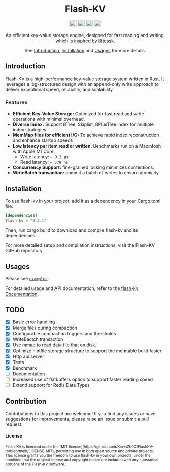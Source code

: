 <div align="center">
<h1>Flash-KV</h1>
</div>

<div align="center">

[<img alt="github" src="https://img.shields.io/badge/github-KevinZh0C%2Fflash--kv-8da0cb?style=for-the-badge&logo=GitHub&label=github&color=8da0cb" height="22">][Github-url]
[<img alt="Build" src="https://img.shields.io/github/actions/workflow/status/KevinZh0C/FlashKV-rs/rust.yml?branch=main&style=for-the-badge&logo=Github-Actions&cacheSeconds= d" height="22">][CI-url]
[<img alt="Codecov" src="https://img.shields.io/codecov/c/gh/KevinZh0C/FlashKV-rs?token=6DNS3IF3MO&style=for-the-badge&logo=codecov" height="22">][codecov-url]
<img alt="GitHub License" src="https://img.shields.io/github/license/KevinZh0C/FlashKV-rs?style=for-the-badge&logo=license&label=license" height="22">

An efficient key-value storage engine, designed for fast reading and writing, which is inspired by [Bitcask][bitcask_url].

See [Introduction](#introduction), [Installation](#installation) and [Usages](#usages) for more details.

</div>

## Introduction

Flash-KV is a high-performance key-value storage system written in Rust. It leverages a log-structured design with an append-only write approach to deliver exceptional speed, reliability, and scalability.

### Features

- **Efficient Key-Value Storage:** Optimized for fast read and write operations with minimal overhead.
- **Diverse Index:** Support BTree, Skiplist, BPlusTree index for multiple index strategies.
- **MemMap files for efficient I/O:**  To achieve rapid index reconstruction and enhance startup speeds
- **Low latency per item read or written:** Benchmarks run on a Macintosh with Apple M1 Core:
    - Write latency:  `~ 3.3 µs`
    - Read latency:  `~ 370 ns` 
- **Concurrency Support:**   fine-grained locking minimizes contentions.
- **WriteBatch transaction:**   commit a batch of writes to ensure atomicity.


## Installation

To use flash-kv in your project, add it as a dependency in your Cargo.toml file:

  ```toml
  [dependencies]
  flash-kv = "0.2.1"
  ```
Then, run cargo build to download and compile flash-kv and its dependencies.

For more detailed setup and compilation instructions, visit the Flash-KV GitHub repository.

## Usages
Please see [`examples`].

For detailed usage and API documentation, refer to the [flash-kv Documentation](https://docs.rs/flash-kv).

## TODO

- [X] Basic error handling
- [X] Merge files during compaction
- [X] Configurable compaction triggers and thresholds
- [X] WriteBactch transaction
- [X] Use mmap to read data file that on disk.
- [X] Optimize hintfile storage structure to support the memtable build faster 
- [X] Http api server
- [X] Tests
- [X] Benchmark
- [ ] Documentation 
- [ ] Increased use of flatbuffers option to support faster reading speed
- [ ] Extend support for Redis Data Types

## Contribution

Contributions to this project are welcome! If you find any issues or have suggestions for improvements, please raise an issue or submit a pull request.


#### License

<sup>
Flash-KV is licensed under the [MIT license](https://github.com/KevinZh0C/FlashKV-rs/blob/main/LICENSE-MIT), permitting use in both open source and private projects.
</sup>
<br>
<sub>
This license grants you the freedom to use flash-kv in your own projects, under the condition that the original license and copyright notice are included with any substantial portions of the Flash-KV software.
</sub>


[Github-url]: https://github.com/KevinZh0C/FlashKV-rs
[CI-url]: https://github.com/KevinZh0C/FlashKV-rs/actions/workflows/rust.yml
[doc-url]: https://docs.rs/flash-kv

[crates-url]: https://crates.io/crates/flash-kv
[codecov-url]: https://app.codecov.io/gh/KevinZh0C/FlashKV-rs
[bitcask_url]: https://riak.com/assets/bitcask-intro.pdf
[`examples`]: https://github.com/KevinZh0C/FlashKV-rs/tree/main/examples
